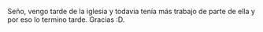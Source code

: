 Seño, vengo tarde de la iglesia y todavia tenía más trabajo de parte de ella y por eso lo termino tarde.
Gracias :D.
